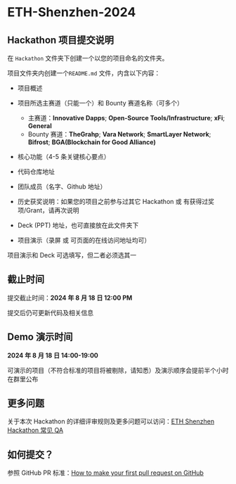 # ETH-Shenzhen-2024

## Hackathon 项目提交说明

在 `Hackathon` 文件夹下创建一个以您的项目命名的文件夹。

项目文件夹内创建一个`README.md` 文件，内含以下内容：

- 项目概述
- 项目所选主赛道（只能一个）和 Bounty 赛道名称（可多个）
  - 主赛道：**Innovative Dapps**; **Open-Source Tools/Infrastructure**; **xFi**; **General**
  - Bounty 赛道：**TheGrahp**; **Vara Network**; **SmartLayer Network**; **Bifrost**; **BGA(Blockchain for Good Alliance)**

- 核心功能（4-5 条关键核心要点）
- 代码仓库地址
- 团队成员（名字、Github 地址）
- 历史获奖说明：如果您的项目之前参与过其它 Hackathon 或 有获得过奖项/Grant，请再次说明
- Deck (PPT) 地址，也可直接放在此文件夹下
- 项目演示（录屏 或 可页面的在线访问地址均可）

项目演示和 Deck 可选填写，但二者必须选其一

## 截止时间

提交截止时间：**2024 年 8 月 18 日 12:00 PM**

提交后仍可更新代码及相关信息

## Demo 演示时间

**2024 年 8 月 18 日 14:00-19:00**

可演示的项目（不符合标准的项目将被剔除，请知悉）及演示顺序会提前半个小时在群里公布

## 更多问题

关于本次 Hackathon 的详细评审规则及更多问题可以访问：[ETH Shenzhen Hackathon 常见 QA](https://docs.google.com/document/d/1ex-n4t-HI4bk3IoHEnqavMwFiB3DdSWsRu7nPsK4P_E/edit)

## 如何提交？

参照 GitHub PR 标准：[How to make your first pull request on GitHub](https://www.freecodecamp.org/news/how-to-make-your-first-pull-request-on-github-3/)

